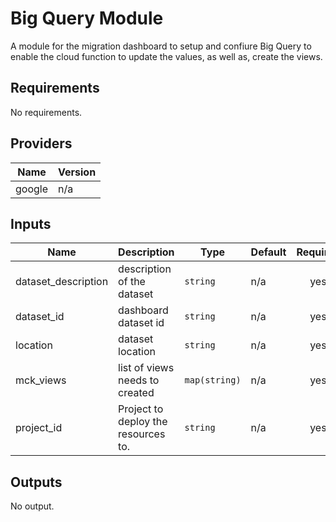 # Big Query Module

A module for the migration dashboard to setup and confiure Big Query to enable the cloud function to update the values, as well as, create the views.

## Requirements

No requirements.

## Providers

| Name | Version |
|------|---------|
| google | n/a |

## Inputs

| Name | Description | Type | Default | Required |
|------|-------------|------|---------|:--------:|
| dataset\_description | description of the dataset | `string` | n/a | yes |
| dataset\_id | dashboard dataset id | `string` | n/a | yes |
| location | dataset location | `string` | n/a | yes |
| mck\_views | list of views needs to created | `map(string)` | n/a | yes |
| project\_id | Project to deploy the resources to. | `string` | n/a | yes |

## Outputs

No output.

